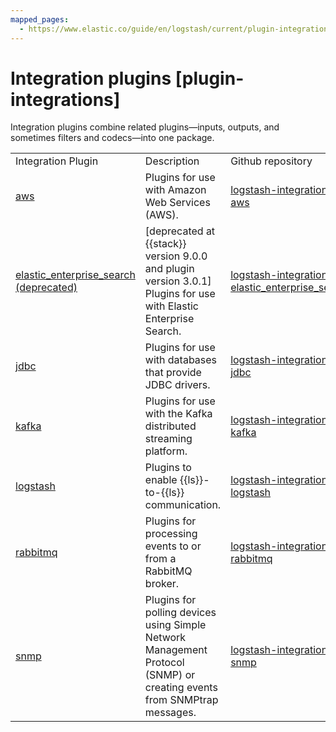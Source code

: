 ```yaml
---
mapped_pages:
  - https://www.elastic.co/guide/en/logstash/current/plugin-integrations.html
---
```


# Integration plugins [plugin-integrations]

Integration plugins combine related plugins—​inputs, outputs, and sometimes filters and codecs—​into one package.

|     |     |     |
| --- | --- | --- |
| Integration Plugin | Description | Github repository |
| [aws](plugins-integrations-aws.md) | Plugins for use with Amazon Web Services (AWS). | [logstash-integration-aws](https://github.com/logstash-plugins/logstash-integration-aws) |
| [elastic_enterprise_search (deprecated) ](plugins-integrations-elastic_enterprise_search.md) | [deprecated at {{stack}} version 9.0.0 and plugin version 3.0.1] Plugins for use with Elastic Enterprise Search. | [logstash-integration-elastic_enterprise_search](https://github.com/logstash-plugins/logstash-integration-elastic_enterprise_search) |
| [jdbc](plugins-integrations-jdbc.md) | Plugins for use with databases that provide JDBC drivers. | [logstash-integration-jdbc](https://github.com/logstash-plugins/logstash-integration-jdbc) |
| [kafka](plugins-integrations-kafka.md) | Plugins for use with the Kafka distributed streaming platform. | [logstash-integration-kafka](https://github.com/logstash-plugins/logstash-integration-kafka) |
| [logstash](plugins-integrations-logstash.md) | Plugins to enable {{ls}}-to-{{ls}} communication. | [logstash-integration-logstash](https://github.com/logstash-plugins/logstash-integration-logstash) |
| [rabbitmq](plugins-integrations-rabbitmq.md) | Plugins for processing events to or from a RabbitMQ broker. | [logstash-integration-rabbitmq](https://github.com/logstash-plugins/logstash-integration-rabbitmq) |
| [snmp](plugins-integrations-snmp.md) | Plugins for polling devices using Simple Network Management Protocol (SNMP) or creating events from SNMPtrap messages. | [logstash-integration-snmp](https://github.com/logstash-plugins/logstash-integration-snmp) |








